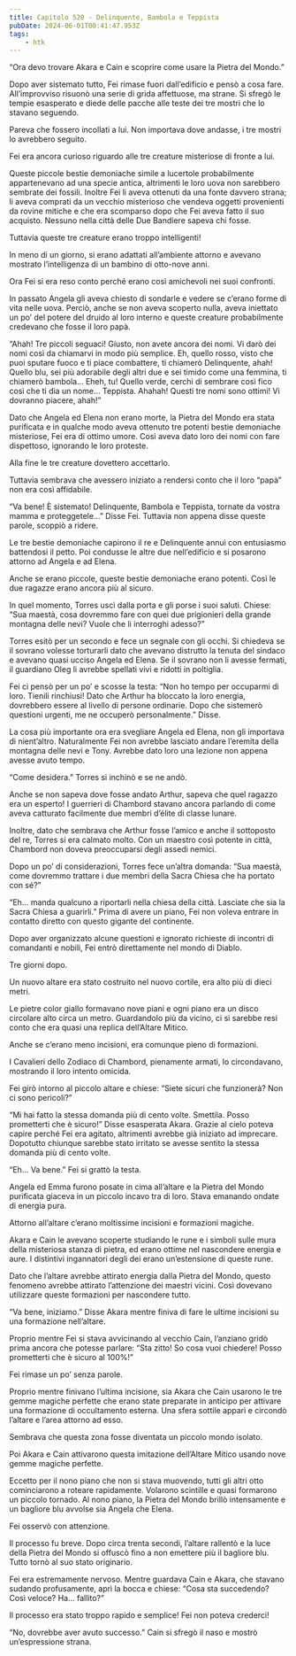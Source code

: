 ```yaml
---
title: Capitolo 520 - Delinquente, Bambola e Teppista
pubDate: 2024-06-01T00:41:47.953Z
tags:
    - htk
---
```


“Ora devo trovare Akara e Cain e scoprire come usare la Pietra del Mondo.”


Dopo aver sistemato tutto, Fei rimase fuori dall’edificio e pensò a cosa fare. All’improvviso risuonò una serie di grida affettuose, ma strane. Si sfregò le tempie esasperato e diede delle pacche alle teste dei tre mostri che lo stavano seguendo.

Pareva che fossero incollati a lui. Non importava dove andasse, i tre mostri lo avrebbero seguito.

Fei era ancora curioso riguardo alle tre creature misteriose di fronte a lui.

Queste piccole bestie demoniache simile a lucertole probabilmente appartenevano ad una specie antica, altrimenti le loro uova non sarebbero sembrate dei fossili. Inoltre Fei li aveva ottenuti da una fonte davvero strana; li aveva comprati da un vecchio misterioso che vendeva oggetti provenienti da rovine mitiche e che era scomparso dopo che Fei aveva fatto il suo acquisto. Nessuno nella città delle Due Bandiere sapeva chi fosse.

Tuttavia queste tre creature erano troppo intelligenti!

In meno di un giorno, si erano adattati all’ambiente attorno e avevano mostrato l’intelligenza di un bambino di otto-nove anni.

Ora Fei si era reso conto perché erano così amichevoli nei suoi confronti.

In passato Angela gli aveva chiesto di sondarle e vedere se c’erano forme di vita nelle uova. Perciò, anche se non aveva scoperto nulla, aveva iniettato un po’ del potere del druido al loro interno e queste creature probabilmente credevano che fosse il loro papà.

“Ahah! Tre piccoli seguaci! Giusto, non avete ancora dei nomi. Vi darò dei nomi così da chiamarvi in modo più semplice. Eh, quello rosso, visto che puoi sputare fuoco e ti piace combattere, ti chiamerò Delinquente, ahah! Quello blu, sei più adorabile degli altri due e sei timido come una femmina, ti chiamerò bambola… Eheh, tu! Quello verde, cerchi di sembrare così fico così che ti dia un nome… Teppista. Ahahah! Questi tre nomi sono ottimi! Vi dovranno piacere, ahah!”

Dato che Angela ed Elena non erano morte, la Pietra del Mondo era stata purificata e in qualche modo aveva ottenuto tre potenti bestie demoniache misteriose, Fei era di ottimo umore. Così aveva dato loro dei nomi con fare dispettoso, ignorando le loro proteste.

Alla fine le tre creature dovettero accettarlo.

Tuttavia sembrava che avessero iniziato a rendersi conto che il loro “papà” non era così affidabile.

“Va bene! È sistemato! Delinquente, Bambola e Teppista, tornate da vostra mamma e proteggetele…” Disse Fei. Tuttavia non appena disse queste parole, scoppiò a ridere.

Le tre bestie demoniache capirono il re e Delinquente annuì con entusiasmo battendosi il petto. Poi condusse le altre due nell’edificio e si posarono attorno ad Angela e ad Elena.

Anche se erano piccole, queste bestie demoniache erano potenti. Così le due ragazze erano ancora più al sicuro.

In quel momento, Torres uscì dalla porta e gli porse i suoi saluti. Chiese: “Sua maestà, cosa dovremmo fare con quei due prigionieri della grande montagna delle nevi? Vuole che li interroghi adesso?”

Torres esitò per un secondo e fece un segnale con gli occhi. Si chiedeva se il sovrano volesse torturarli dato che avevano distrutto la tenuta del sindaco e avevano quasi ucciso Angela ed Elena. Se il sovrano non li avesse fermati, il guardiano Oleg li avrebbe spellati vivi e ridotti in poltiglia.

Fei ci pensò per un po’ e scosse la testa: “Non ho tempo per occuparmi di loro. Tienili rinchiusi! Dato che Arthur ha bloccato la loro energia, dovrebbero essere al livello di persone ordinarie. Dopo che sistemerò questioni urgenti, me ne occuperò personalmente.” Disse.

La cosa più importante ora era svegliare Angela ed Elena, non gli importava di nient’altro. Naturalmente Fei non avrebbe lasciato andare l’eremita della montagna delle nevi e Tony. Avrebbe dato loro una lezione non appena avesse avuto tempo.

“Come desidera.” Torres si inchinò e se ne andò.

Anche se non sapeva dove fosse andato Arthur, sapeva che quel ragazzo era un esperto! I guerrieri di Chambord stavano ancora parlando di come aveva catturato facilmente due membri d’élite di classe lunare.

Inoltre, dato che sembrava che Arthur fosse l’amico e anche il sottoposto del re, Torres si era calmato molto. Con un maestro così potente in città, Chambord non doveva preoccuparsi degli assedi nemici.

Dopo un po’ di considerazioni, Torres fece un’altra domanda: “Sua maestà, come dovremmo trattare i due membri della Sacra Chiesa che ha portato con sé?”

“Eh… manda qualcuno a riportarli nella chiesa della città. Lasciate che sia la Sacra Chiesa a guarirli.” Prima di avere un piano, Fei non voleva entrare in contatto diretto con questo gigante del continente.

Dopo aver organizzato alcune questioni e ignorato richieste di incontri di comandanti e nobili, Fei entrò direttamente nel mondo di Diablo.

Tre giorni dopo.

Un nuovo altare era stato costruito nel nuovo cortile, era alto più di dieci metri.

Le pietre color giallo formavano nove piani e ogni piano era un disco circolare alto circa un metro. Guardandolo più da vicino, ci si sarebbe resi conto che era quasi una replica dell’Altare Mitico.

Anche se c’erano meno incisioni, era comunque pieno di formazioni.

I Cavalieri dello Zodiaco di Chambord, pienamente armati, lo circondavano, mostrando il loro intento omicida.

Fei girò intorno al piccolo altare e chiese: “Siete sicuri che funzionerà? Non ci sono pericoli?”

“Mi hai fatto la stessa domanda più di cento volte. Smettila. Posso prometterti che è sicuro!” Disse esasperata Akara. Grazie al cielo poteva capire perché Fei era agitato, altrimenti avrebbe già iniziato ad imprecare. Dopotutto chiunque sarebbe stato irritato se avesse sentito la stessa domanda più di cento volte.

“Eh… Va bene.” Fei si grattò la testa.

Angela ed Emma furono posate in cima all’altare e la Pietra del Mondo purificata giaceva in un piccolo incavo tra di loro. Stava emanando ondate di energia pura.

Attorno all’altare c’erano moltissime incisioni e formazioni magiche.

Akara e Cain le avevano scoperte studiando le rune e i simboli sulle mura della misteriosa stanza di pietra, ed erano ottime nel nascondere energia e aure. I distintivi ingannatori degli dei erano un’estensione di queste rune.

Dato che l’altare avrebbe attirato energia dalla Pietra del Mondo, questo fenomeno avrebbe attirato l’attenzione dei maestri vicini. Così dovevano utilizzare queste formazioni per nascondere tutto.

“Va bene, iniziamo.” Disse Akara mentre finiva di fare le ultime incisioni su una formazione nell’altare.

Proprio mentre Fei si stava avvicinando al vecchio Cain, l’anziano gridò prima ancora che potesse parlare: “Sta zitto! So cosa vuoi chiedere! Posso prometterti che è sicuro al 100%!”

Fei rimase un po’ senza parole.

Proprio mentre finivano l’ultima incisione, sia Akara che Cain usarono le tre gemme magiche perfette che erano state preparate in anticipo per attivare una formazione di occultamento esterna. Una sfera sottile apparì e circondò l’altare e l’area attorno ad esso.

Sembrava che questa zona fosse diventata un piccolo mondo isolato.

Poi Akara e Cain attivarono questa imitazione dell’Altare Mitico usando nove gemme magiche perfette.

Eccetto per il nono piano che non si stava muovendo, tutti gli altri otto cominciarono a roteare rapidamente. Volarono scintille e quasi formarono un piccolo tornado. Al nono piano, la Pietra del Mondo brillò intensamente e un bagliore blu avvolse sia Angela che Elena.

Fei osservò con attenzione.

Il processo fu breve. Dopo circa trenta secondi, l’altare rallentò e la luce della Pietra del Mondo si offuscò fino a non emettere più il bagliore blu. Tutto tornò al suo stato originario.

Fei era estremamente nervoso. Mentre guardava Cain e Akara, che stavano sudando profusamente, aprì la bocca e chiese: “Cosa sta succedendo? Così veloce? Ha… fallito?”

Il processo era stato troppo rapido e semplice! Fei non poteva crederci!

“No, dovrebbe aver avuto successo.” Cain si sfregò il naso e mostrò un’espressione strana.



